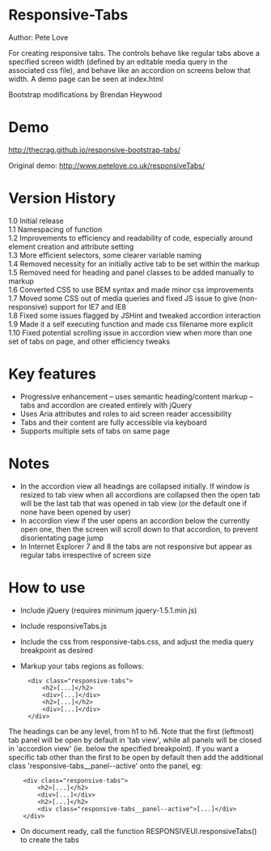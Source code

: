Responsive-Tabs
===============  
Author: Pete Love

For creating responsive tabs. The controls behave like regular tabs above a specified screen width (defined by an editable media query in the associated css file), and behave like an accordion on screens below that width. A demo page can be seen at index.html

Bootstrap modifications by Brendan Heywood

Demo
====
http://thecrag.github.io/responsive-bootstrap-tabs/

Original demo:
http://www.petelove.co.uk/responsiveTabs/  

Version History
===============
1.0 Initial release  
1.1 Namespacing of function  
1.2 Improvements to efficiency and readability of code, especially around element creation and attribute setting  
1.3 More efficient selectors, some clearer variable naming  
1.4 Removed necessity for an initially active tab to be set within the markup  
1.5 Removed need for heading and panel classes to be added manually to markup  
1.6 Converted CSS to use BEM syntax and made minor css improvements  
1.7 Moved some CSS out of media queries and fixed JS issue to give (non-responsive) support for IE7 and IE8  
1.8 Fixed some issues flagged by JSHint and tweaked accordion interaction  
1.9 Made it a self executing function and made css filename more explicit  
1.10 Fixed potential scrolling issue in accordion view when more than one set of tabs on page, and other efficiency tweaks

Key features
============
- Progressive enhancement – uses semantic heading/content markup – tabs and accordion are created entirely with jQuery
- Uses Aria attributes and roles to aid screen reader accessibility
- Tabs and their content are fully accessible via keyboard
- Supports multiple sets of tabs on same page  

Notes  
=====
- In the accordion view all headings are collapsed initially. If window is resized to tab view when all accordions are collapsed then the open tab will be the last tab that was opened in tab view (or the default one if none have been opened by user)
- In accordion view if the user opens an accordion below the currently open one, then the screen will scroll down to that accordion, to prevent disorientating page jump  
- In Internet Explorer 7 and 8 the tabs are not responsive but appear as regular tabs irrespective of screen size

How to use
==========
- Include jQuery (requires minimum jquery-1.5.1.min.js)
- Include responsiveTabs.js
- Include the css from responsive-tabs.css, and adjust the media query breakpoint as desired
- Markup your tabs regions as follows:

		<div class="responsive-tabs">
			<h2>[...]</h2>
			<div>[...]</div>
			<h2>[...]</h2>
			<div>[...]</div>
		</div>

The headings can be any level, from h1 to h6. Note that the first (leftmost) tab panel will be open by default in 'tab view', while all panels will be closed in 'accordion view' (ie. below the specified breakpoint).
If you want a specific tab other than the first to be open by default then add the additional class 'responsive-tabs__panel--active' onto the panel, eg:

		<div class="responsive-tabs">
			<h2>[...]</h2>
			<div>[...]</div>
			<h2>[...]</h2>
			<div class="responsive-tabs__panel--active">[...]</div>
		</div>

- On document ready, call the function RESPONSIVEUI.responsiveTabs() to create the tabs
